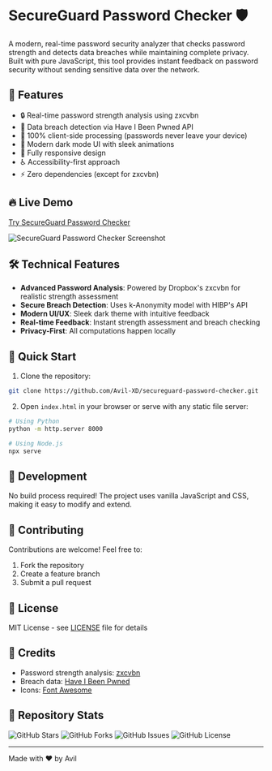 # SecureGuard Password Checker 🛡️

A modern, real-time password security analyzer that checks password strength and detects data breaches while maintaining complete privacy. Built with pure JavaScript, this tool provides instant feedback on password security without sending sensitive data over the network.

## 🚀 Features

- 🔒 Real-time password strength analysis using zxcvbn
- 🚨 Data breach detection via Have I Been Pwned API
- 🔐 100% client-side processing (passwords never leave your device)
- 🎨 Modern dark mode UI with sleek animations
- 📱 Fully responsive design
- ♿ Accessibility-first approach
- ⚡ Zero dependencies (except for zxcvbn)

## 🔥 Live Demo

[Try SecureGuard Password Checker](https://avil-xd.github.io/secureguard-password-checker)

![SecureGuard Password Checker Screenshot](screenshot.png)

## 🛠️ Technical Features

- **Advanced Password Analysis**: Powered by Dropbox's zxcvbn for realistic strength assessment
- **Secure Breach Detection**: Uses k-Anonymity model with HIBP's API
- **Modern UI/UX**: Sleek dark theme with intuitive feedback
- **Real-time Feedback**: Instant strength assessment and breach checking
- **Privacy-First**: All computations happen locally

## 🚀 Quick Start

1. Clone the repository:
```bash
git clone https://github.com/Avil-XD/secureguard-password-checker.git
```

2. Open `index.html` in your browser or serve with any static file server:
```bash
# Using Python
python -m http.server 8000

# Using Node.js
npx serve
```

## 🔧 Development

No build process required! The project uses vanilla JavaScript and CSS, making it easy to modify and extend.

## 🤝 Contributing

Contributions are welcome! Feel free to:
1. Fork the repository
2. Create a feature branch
3. Submit a pull request

## 📜 License

MIT License - see [LICENSE](LICENSE) file for details

## 🙏 Credits

- Password strength analysis: [zxcvbn](https://github.com/dropbox/zxcvbn)
- Breach data: [Have I Been Pwned](https://haveibeenpwned.com/)
- Icons: [Font Awesome](https://fontawesome.com/)

## 🔗 Repository Stats

![GitHub Stars](https://img.shields.io/github/stars/Avil-XD/secureguard-password-checker?style=social)
![GitHub Forks](https://img.shields.io/github/forks/Avil-XD/secureguard-password-checker?style=social)
![GitHub Issues](https://img.shields.io/github/issues/Avil-XD/secureguard-password-checker)
![GitHub License](https://img.shields.io/github/license/Avil-XD/secureguard-password-checker)

---
Made with ❤️ by Avil